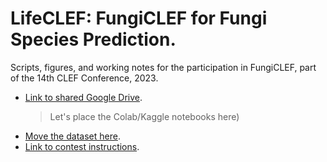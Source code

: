 # LifeCLEF: FungiCLEF for Fungi Species Prediction.

Scripts, figures, and working notes for the participation in FungiCLEF, part of the 14th CLEF Conference, 2023.

- [Link to shared Google Drive](https://drive.google.com/drive/folders/1mZLBePL8GTLZeB4iLEkyU1uW2ZzbKp1t?usp=share_link).   
  >Let's place the Colab/Kaggle notebooks here)
- [Move the dataset here](https://drive.google.com/drive/folders/1RMlQdMZR8zxrLXLa1hTQSLntpTNPOR8e?usp=share_link).
- [Link to contest instructions](https://www.imageclef.org/FungiCLEF2023).
